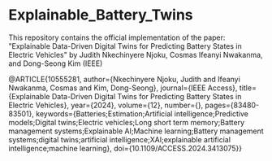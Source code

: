# Explainable_Battery_Twins
This repository contains the official implementation of the paper:
"Explainable Data-Driven Digital Twins for Predicting Battery States in Electric Vehicles"
by Judith Nkechinyere Njoku, Cosmas Ifeanyi Nwakanma, and Dong-Seong Kim (IEEE)


@ARTICLE{10555281,
  author={Nkechinyere Njoku, Judith and Ifeanyi Nwakanma, Cosmas and Kim, Dong-Seong},
  journal={IEEE Access}, 
  title={Explainable Data-Driven Digital Twins for Predicting Battery States in Electric Vehicles}, 
  year={2024},
  volume={12},
  number={},
  pages={83480-83501},
  keywords={Batteries;Estimation;Artificial intelligence;Predictive models;Digital twins;Electric vehicles;Long short term memory;Battery management systems;Explainable AI;Machine learning;Battery management systems;digital twins;artificial intelligence;XAI;explainable artificial intelligence;machine learning},
  doi={10.1109/ACCESS.2024.3413075}}
